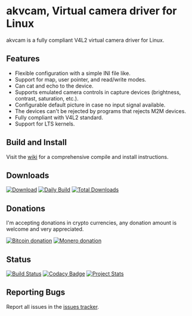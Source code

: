 # akvcam, Virtual camera driver for Linux #

akvcam is a fully compliant V4L2 virtual camera driver for Linux.

## Features ##

*   Flexible configuration with a simple INI file like.
*   Support for map, user pointer, and read/write modes.
*   Can cat and echo to the device.
*   Supports emulated camera controls in capture devices (brightness, contrast, saturation, etc.).
*   Configurable default picture in case no input signal available.
*   The devices can't be rejected by programs that rejects M2M devices.
*   Fully compliant with V4L2 standard.
*   Support for LTS kernels.

## Build and Install ##

Visit the [wiki](https://github.com/webcamoid/akvcam/wiki) for a comprehensive compile and install instructions.

## Downloads ##

[![Download](https://img.shields.io/badge/Download-Releases-3f2a7e.svg)](https://github.com/webcamoid/akvcam/releases)
[![Daily Build](https://img.shields.io/badge/Download-Daily%20Build-3f2a7e.svg)](https://bintray.com/webcamoid/webcamoid/akvcam/daily)
[![Total Downloads](https://img.shields.io/github/downloads/webcamoid/akvcam/total.svg?label=Total%20Downloads&color=3f2a7e)](https://tooomm.github.io/github-release-stats/?username=webcamoid&repository=akvcam)

## Donations ##

I'm accepting donations in crypto currencies, any donation amount is welcome and very appreciated.

[![Bitcoin donation](https://img.shields.io/badge/Donation-Bitcoin-bf8c00.svg)](mailto:hipersayan%2Ex%40gmail%2Ecom?subject=%5BDonation%5D%20Donation%20for%20Webcamoid&body=Hi%2C%20I%20want%20to%20make%20a%20donation%20for%20akvcam%2C%20please%20send%20me%20the%20address.)
[![Monero donation](https://img.shields.io/badge/Donation-Monero-bf8c00.svg)](https://gist.github.com/hipersayanX/0d575fc7b9b36a2e9817027fb50258bd)

## Status ##

[![Build Status](https://travis-ci.org/webcamoid/akvcam.svg?branch=master)](https://travis-ci.org/webcamoid/akvcam)
[![Codacy Badge](https://app.codacy.com/project/badge/Grade/eaeeaacb491c498bbffbe2087bc2d4dd)](https://www.codacy.com/gh/webcamoid/akvcam/dashboard?utm_source=github.com&amp;utm_medium=referral&amp;utm_content=webcamoid/akvcam&amp;utm_campaign=Badge_Grade)
[![Project Stats](https://www.openhub.net/p/akvcam/widgets/project_thin_badge.gif)](https://www.openhub.net/p/akvcam)

## Reporting Bugs ##

Report all issues in the [issues tracker](http://github.com/webcamoid/akvcam/issues).
